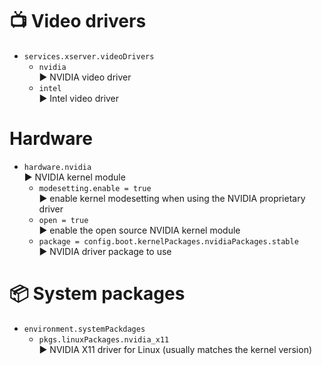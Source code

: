 # 📺 Video drivers

- `services.xserver.videoDrivers`
  - `nvidia`\
    ▶️ NVIDIA video driver
  - `intel`\
    ▶️ Intel video driver

# Hardware

- `hardware.nvidia`\
  ▶️ NVIDIA kernel module
  - `modesetting.enable = true`\
    ▶️ enable kernel modesetting when using the NVIDIA proprietary driver
  - `open = true`\
    ▶️ enable the open source NVIDIA kernel module
  - `package = config.boot.kernelPackages.nvidiaPackages.stable`\
    ▶️ NVIDIA driver package to use

# 📦 System packages

- `environment.systemPackdages`
  - `pkgs.linuxPackages.nvidia_x11`\
    ▶️ NVIDIA X11 driver for Linux (usually matches the kernel version)
